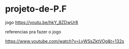 # projeto-de-P.F
jogo
https://youtu.be/hkY_8ZDwUr8

referencias pra fazer o jogo

https://www.youtube.com/watch?v=LyWSsZktVOg&t=132s
